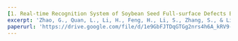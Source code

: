 ```yaml
---
[1. Real-time Recognition System of Soybean Seed Full-surface Defects Based on Deep Learning.](https://www.sciencedirect.com/science/article/abs/pii/S0168169921002477)
excerpt: 'Zhao, G., Quan, L., Li, H., Feng, H., Li, S., Zhang, S., & Liu, R. (2021). Real-time recognition system of soybean seed full-surface defects based on deep learning. Computers and Electronics in Agriculture, 187, 106230.'
paperurl: 'https://drive.google.com/file/d/1e9GbFJTDqGTGg2nrs4h6A_kRV9-1Uhfn/view'
---
```

